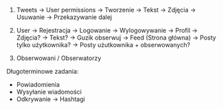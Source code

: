 1. Tweets
    -> User permissions
        -> Tworzenie
            -> Tekst
            -> Zdjęcia
        -> Usuwanie
        -> Przekazywanie dalej

2. User
    -> Rejestracja
    -> Logowanie
    -> Wylogowywanie
    -> Profil
        -> Zdjęcia?
        -> Tekst?
        -> Guzik obserwuj
    -> Feed (Strona główna)
        -> Posty tylko użytkownika?
        -> Posty użutkownika + obserwowanych?

3. Obserwowani / Obserwatorzy

Długoterminowe zadania:
- Powiadomienia
- Wysyłanie wiadomości
- Odkrywanie -> Hashtagi
